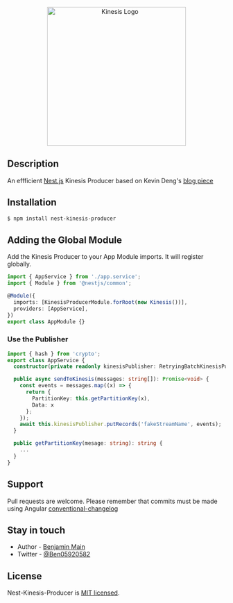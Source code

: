<p align="center">
  <img src="https://cdn-images-1.medium.com/max/1600/0*UQBKjEff1uIsXH8W" width="320" alt="Kinesis Logo" />
</p>

## Description

An effficient <a href="https://docs.nestjs.com/" target="blank">Nest.js</a> Kinesis Producer based on Kevin Deng's <a href="https://aws.amazon.com/blogs/big-data/implementing-efficient-and-reliable-producers-with-the-amazon-kinesis-producer-library/">blog piece</a>

## Installation

```bash
$ npm install nest-kinesis-producer
```

## Adding the Global Module

Add the Kinesis Producer to your App Module imports. It will register globally.

```typescript
import { AppService } from './app.service';
import { Module } from '@nestjs/common';

@Module({
  imports: [KinesisProducerModule.forRoot(new Kinesis())],
  providers: [AppService],
})
export class AppModule {}
```

### Use the Publisher

```typescript
import { hash } from 'crypto';
export class AppService {
  constructor(private readonly kinesisPublisher: RetryingBatchKinesisPublisher){}

  public async sendToKinesis(messages: string[]): Promise<void> {
    const events = messages.map((x) => {
      return {
        PartitionKey: this.getPartitionKey(x),
        Data: x
      };
    });
    await this.kinesisPublisher.putRecords('fakeStreamName', events);
  }

  public getPartitionKey(mesage: string): string {
    ...
  }
}

```

## Support

Pull requests are welcome. Please remember that commits must be made using Angular [conventional-changelog](https://github.com/conventional-changelog/conventional-changelog/tree/master/packages/conventional-changelog-angular)

## Stay in touch

- Author - [Benjamin Main](mailto::bam036036@gmail.com)
- Twitter - [@Ben05920582](https://twitter.com/https://twitter.com/Ben05920582)

## License

Nest-Kinesis-Producer is [MIT licensed](LICENSE).
